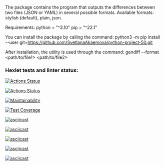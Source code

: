 The package contains the program that outputs the differences between two files (JSON or YAML) in several possible formats.
Available formats: stylish (default), plain, json.

Requirements: python = "^3.10" pip = "^22.1"

You can install the package by calling the command: python3 -m pip install --user git+https://github.com/SvetlanaAkaemova/python-project-50.git

After installation, the utility is used through the command: gendiff --format <requested format> <path/to/file1> <path/to/file2>

### Hexlet tests and linter status:
[![Actions Status](https://github.com/SvetlanaAkaemova/python-project-50/workflows/hexlet-check/badge.svg)](https://github.com/SvetlanaAkaemova/python-project-50/actions)

[![Actions Status](https://github.com/SvetlanaAkaemova/python-project-50/workflows/gendiff_check/badge.svg)](https://github.com/SvetlanaAkaemova/python-project-50/actions)

[![Maintainability](https://api.codeclimate.com/v1/badges/93a934b47ea2354f7905/maintainability)](https://codeclimate.com/github/SvetlanaAkaemova/python-project-50/maintainability)

[![Test Coverage](https://api.codeclimate.com/v1/badges/93a934b47ea2354f7905/test_coverage)](https://codeclimate.com/github/SvetlanaAkaemova/python-project-50/test_coverage)

[![asciicast](https://asciinema.org/a/vfHh2F1q7gR0nbeP7zwJQf9fU.svg)](https://asciinema.org/a/vfHh2F1q7gR0nbeP7zwJQf9fU)

[![asciicast](https://asciinema.org/a/rma7op3gNTAafoNQpGHBUo9eU.svg)](https://asciinema.org/a/rma7op3gNTAafoNQpGHBUo9eU)

[![asciicast](https://asciinema.org/a/u6JUZ5T4SVrjhlH5SFjanLY6k.svg)](https://asciinema.org/a/u6JUZ5T4SVrjhlH5SFjanLY6k)

[![asciicast](https://asciinema.org/a/DETgejfQpq49ZnM2BmHeBIreP.svg)](https://asciinema.org/a/DETgejfQpq49ZnM2BmHeBIreP)

[![asciicast](https://asciinema.org/a/cNXj1iVkarrGspsxzdmL7GP9Z.svg)](https://asciinema.org/a/cNXj1iVkarrGspsxzdmL7GP9Z)
